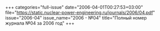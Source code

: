 +++
categories="full-issue"
date="2006-04-01T00:27:53+03:00"
file="https://static.nuclear-power-engineering.ru/journals/2006/04.pdf"
issue="2006-04"
issue_name="2006 - №04"
title="Полный номер журнала №04 за 2006 год"
+++